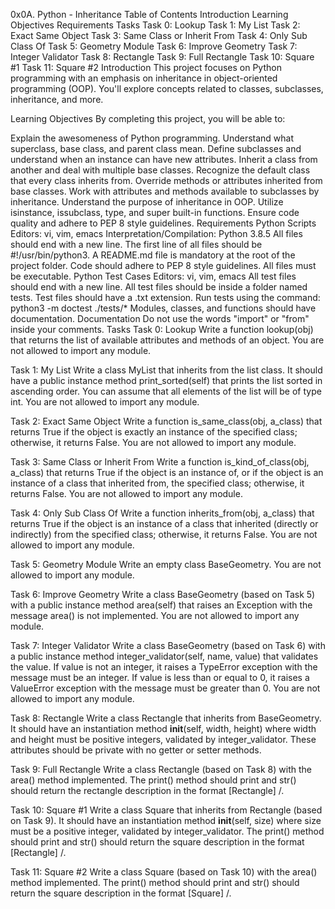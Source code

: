 0x0A. Python - Inheritance
Table of Contents
Introduction
Learning Objectives
Requirements
Tasks
Task 0: Lookup
Task 1: My List
Task 2: Exact Same Object
Task 3: Same Class or Inherit From
Task 4: Only Sub Class Of
Task 5: Geometry Module
Task 6: Improve Geometry
Task 7: Integer Validator
Task 8: Rectangle
Task 9: Full Rectangle
Task 10: Square #1
Task 11: Square #2
Introduction
This project focuses on Python programming with an emphasis on inheritance in object-oriented programming (OOP). You'll explore concepts related to classes, subclasses, inheritance, and more.

Learning Objectives
By completing this project, you will be able to:

Explain the awesomeness of Python programming.
Understand what superclass, base class, and parent class mean.
Define subclasses and understand when an instance can have new attributes.
Inherit a class from another and deal with multiple base classes.
Recognize the default class that every class inherits from.
Override methods or attributes inherited from base classes.
Work with attributes and methods available to subclasses by inheritance.
Understand the purpose of inheritance in OOP.
Utilize isinstance, issubclass, type, and super built-in functions.
Ensure code quality and adhere to PEP 8 style guidelines.
Requirements
Python Scripts
Editors: vi, vim, emacs
Interpretation/Compilation: Python 3.8.5
All files should end with a new line.
The first line of all files should be #!/usr/bin/python3.
A README.md file is mandatory at the root of the project folder.
Code should adhere to PEP 8 style guidelines.
All files must be executable.
Python Test Cases
Editors: vi, vim, emacs
All test files should end with a new line.
All test files should be inside a folder named tests.
Test files should have a .txt extension.
Run tests using the command: python3 -m doctest ./tests/*
Modules, classes, and functions should have documentation.
Documentation
Do not use the words "import" or "from" inside your comments.
Tasks
Task 0: Lookup
Write a function lookup(obj) that returns the list of available attributes and methods of an object. You are not allowed to import any module.

Task 1: My List
Write a class MyList that inherits from the list class. It should have a public instance method print_sorted(self) that prints the list sorted in ascending order. You can assume that all elements of the list will be of type int. You are not allowed to import any module.

Task 2: Exact Same Object
Write a function is_same_class(obj, a_class) that returns True if the object is exactly an instance of the specified class; otherwise, it returns False. You are not allowed to import any module.

Task 3: Same Class or Inherit From
Write a function is_kind_of_class(obj, a_class) that returns True if the object is an instance of, or if the object is an instance of a class that inherited from, the specified class; otherwise, it returns False. You are not allowed to import any module.

Task 4: Only Sub Class Of
Write a function inherits_from(obj, a_class) that returns True if the object is an instance of a class that inherited (directly or indirectly) from the specified class; otherwise, it returns False. You are not allowed to import any module.

Task 5: Geometry Module
Write an empty class BaseGeometry. You are not allowed to import any module.

Task 6: Improve Geometry
Write a class BaseGeometry (based on Task 5) with a public instance method area(self) that raises an Exception with the message area() is not implemented. You are not allowed to import any module.

Task 7: Integer Validator
Write a class BaseGeometry (based on Task 6) with a public instance method integer_validator(self, name, value) that validates the value. If value is not an integer, it raises a TypeError exception with the message <name> must be an integer. If value is less than or equal to 0, it raises a ValueError exception with the message <name> must be greater than 0. You are not allowed to import any module.

Task 8: Rectangle
Write a class Rectangle that inherits from BaseGeometry. It should have an instantiation method __init__(self, width, height) where width and height must be positive integers, validated by integer_validator. These attributes should be private with no getter or setter methods.

Task 9: Full Rectangle
Write a class Rectangle (based on Task 8) with the area() method implemented. The print() method should print and str() should return the rectangle description in the format [Rectangle] <width>/<height>.

Task 10: Square #1
Write a class Square that inherits from Rectangle (based on Task 9). It should have an instantiation method __init__(self, size) where size must be a positive integer, validated by integer_validator. The print() method should print and str() should return the square description in the format [Rectangle] <size>/<size>.

Task 11: Square #2
Write a class Square (based on Task 10) with the area() method implemented. The print() method should print and str() should return the square description in the format [Square] <size>/<size>.
